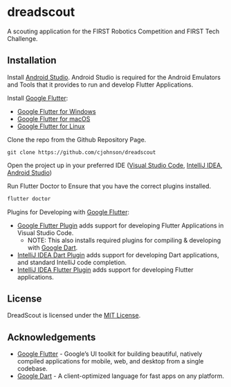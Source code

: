 # dreadscout

A scouting application for the FIRST Robotics Competition and FIRST Tech Challenge.

## Installation

Install [Android Studio](https://developer.android.com/studio). Android Studio is required for the Android Emulators and Tools that it provides to run and develop Flutter Applications.

Install [Google Flutter](https://flutter.dev):

- [Google Flutter for Windows](https://flutter.dev/docs/get-started/install/windows)
- [Google Flutter for macOS](https://flutter.dev/docs/get-started/install/macos)
- [Google Flutter for Linux](https://flutter.dev/docs/get-started/install/linux)

Clone the repo from the Github Repository Page.
```git
git clone https://github.com/cjohnson/dreadscout
```

Open the project up in your preferred IDE ([Visual Studio Code](https://code.visualstudio.com/), [IntelliJ IDEA](https://www.jetbrains.com/idea/), [Android Studio](https://developer.android.com/studio))

Run Flutter Doctor to Ensure that you have the correct plugins installed.
```bash
flutter doctor
```

Plugins for Developing with [Google Flutter](https://flutter.dev):

- [Google Flutter Plugin](https://marketplace.visualstudio.com/items?itemName=Dart-Code.flutter) adds support for developing Flutter Applications in Visual Studio Code.
    - NOTE: This also installs required plugins for compiling & developing with [Google Dart](https://dart.dev/).
- [IntelliJ IDEA Dart Plugin](https://plugins.jetbrains.com/plugin/6351-dart) adds support for developing Dart applications, and standard IntelliJ code completion.
- [IntelliJ IDEA Flutter Plugin](https://plugins.jetbrains.com/plugin/9212-flutter) adds support for developing Flutter applications.

## License

DreadScout is licensed under the [MIT License](https://opensource.org/licenses/MIT).

## Acknowledgements

- [Google Flutter](https://flutter.dev) - Google’s UI toolkit for building beautiful, natively compiled applications for mobile, web, and desktop from a single codebase.
- [Google Dart](https://dart.dev/) - A client-optimized language for fast apps on any platform.